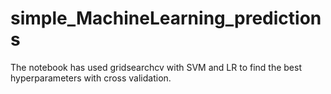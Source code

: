 # simple_MachineLearning_predictions
The notebook has used gridsearchcv with SVM and LR to find the best hyperparameters with cross validation.
